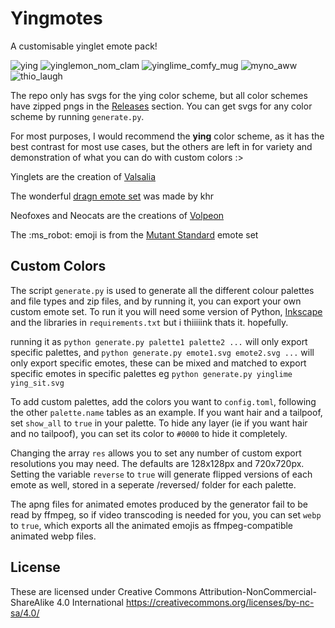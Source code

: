 # Yingmotes
A customisable yinglet emote pack!

![ying](https://github.com/Mynotaurus/Yingmotes/assets/46263022/5b599ff6-df27-4fc4-9fa8-b640258e48e1) ![yinglemon_nom_clam](https://github.com/Mynotaurus/Yingmotes/assets/46263022/16aa4413-5f39-489a-98fb-dc655d87a53d) ![yinglime_comfy_mug](https://github.com/Mynotaurus/Yingmotes/assets/46263022/dece219b-99c1-4f07-8e90-2d8eca13cbc6) ![myno_aww](https://github.com/Mynotaurus/Yingmotes/assets/46263022/3c94f6cd-22f9-4e09-9371-2e7a5a384139) ![thio_laugh](https://github.com/Mynotaurus/Yingmotes/assets/46263022/2f8c55ea-5e85-4a0d-a714-43d5d253d5e7)


The repo only has svgs for the ying color scheme, but all color schemes have zipped pngs in the [Releases](https://github.com/Mynotaurus/Yingmotes/releases) section. You can get svgs for any color scheme by running `generate.py`.

For most purposes, I would recommend the **ying** color scheme, as it has the best contrast for most use cases, but the others are left in for variety and demonstration of what you can do with custom colors :>

Yinglets are the creation of [Valsalia](https://www.valsalia.com/)

The wonderful [dragn emote set](https://github.com/chr-1x/dragn-emoji) was made by khr

Neofoxes and Neocats are the creations of [Volpeon](https://volpeon.ink/emojis/)

The :ms_robot: emoji is from the [Mutant Standard](https://mutant.tech/) emote set

## Custom Colors
The script `generate.py` is used to generate all the different colour palettes and file types and zip files, and by running it, you can export your own custom emote set. To run it you will need some version of Python, [Inkscape](https://inkscape.org/) and the libraries in `requirements.txt` but i thiiiiink thats it. hopefully.

running it as `python generate.py palette1 palette2 ...` will only export specific palettes, and `python generate.py emote1.svg emote2.svg ...` will only export specific emotes, these can be mixed and matched to export specific emotes in specific palettes eg `python generate.py yinglime ying_sit.svg`

To add custom palettes, add the colors you want to `config.toml`, following the other `palette.name` tables as an example.  If you want hair and a tailpoof, set `show_all` to `true` in your palette. To hide any layer (ie if you want hair and no tailpoof), you can set its color to `#0000` to hide it completely.

Changing the array `res` allows you to set any number of custom export resolutions you may need. The defaults are 128x128px and 720x720px.
Setting the variable `reverse` to `true` will generate flipped versions of each emote as well, stored in a seperate /reversed/ folder for each palette.

The apng files for animated emotes produced by the generator fail to be read by ffmpeg, so if video transcoding is needed for you, you can set `webp` to `true`, which exports all the animated emojis as ffmpeg-compatible animated webp files.
## License
These are licensed under Creative Commons Attribution-NonCommercial-ShareAlike 4.0 International https://creativecommons.org/licenses/by-nc-sa/4.0/
